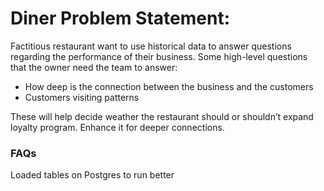 # Diner Problem Statement:

Factitious restaurant want to use historical data to answer questions regarding the performance of their business. Some high-level questions that the owner need the team to answer:

* How deep is the connection between the business and the customers 
* Customers visiting patterns
    
These will help decide weather the restaurant should or shouldn’t expand loyalty program. Enhance it for deeper connections. 

### FAQs

Loaded tables on Postgres to run better